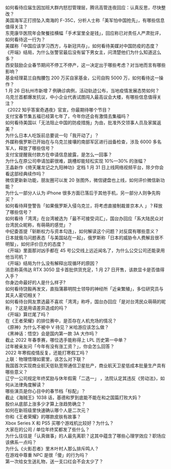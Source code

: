 如何看待应届生因加班大群内怒怼管理层，腾讯高管连夜回应：认真反思，尽快整改？  
美国海军正打捞坠入南海的 F-35C，分析人士称「美军怕中国抢先」，有哪些信息值得关注？  
东莞康华医院年会聚餐挂横幅「手术室里全是钱」，回应称已对责任人严肃批评，如何看待这一行为？  
美媒称「中国应该学习西方，与新冠共存」，如何看待美媒对中国防疫的态度？  
《开端》结局，为什么张警官最后没有留下男女主，问清楚他们为什么知道这么多？  
西安鼓励企业春节期间不停工不停产，这一决定出于哪些考虑？对当地而言有哪些影响？  
基金经理葛兰自掏腰包 200 万买自家基金，公司自购 5000 万，如何看待这一操作？  
1 月 26 日杭州市新增 7 例确诊病例，活动轨迹公布，当地疫情发展态势如何？  
乌克兰首都爆发抗议，中小企业代表试图闯入最高议会大楼，有哪些信息值得关注？  
《2022 知乎答案奇遇夜》官宣，你最期待哪个节目？  
支付宝春节集五福已经第七年了，今年你还会有激情去集福吗？  
如何看待美国以「无法阻止中国的防疫措施」为由，批准外交领事人员及家属返美？  
为什么日本人吃饭前总要说一句「我开动了」？  
外媒称俄罗斯已开始在与乌克兰接壤的南部军区进行战备检查，涉及 6000 多名军人，释放了哪些信号？  
支付宝提醒我付款方在申请信息披露，是怎么一回事？  
为什么在原公司申请加薪很难，跳槽却能轻松实现 10%—30% 的涨幅？  
王晶新作《倚天屠龙记之九阳神功》定档 1 月 31 日上线网络视频平台，除夕你会看这部经典续作吗？  
微信更新新功能，朋友圈可以发 20 张图外，微信键盘也上线，如何评价微信新功能？  
为什么一部分人认为 iPhone 很多方面已落后于其他手机，另一部分人则争先购买？  
如何看待拜登警告「如果俄罗斯入侵乌克兰，将考虑直接制裁普京本人 」？释放了哪些信号？  
如何看待「湾湾」在台湾被选为「最不可接受词汇」，国台办回应「系大陆民众对台湾民众昵称，有萌萌的感觉」？  
中纪委首提「斩断权力与资本勾连」，如何解读这个问题？对反腐有哪些意义？  
日本就俄乌问题表态「与美国站在一起」，俄罗斯称「日本的威胁令人费解且很不明智」，如何评价日方的态度？  
《开端》里面那对凶手都在 45 号公交线上远近闻名了，为什么公交公司还能录用他当司机？  
《开端》结局为什么没有解释出现循环的原因？  
消息称英伟达 RTX 3050 显卡首批供货充足，1 月 27 日开售，该款显卡是否值得入手？  
你身边命最好的人是什么样子?  
如何看待饶毅再发文，直指蒲慕明院士领导的神经所「近亲繁殖」，多位研究员与其夫人密切相关？  
如何看待台网友票选最不喜欢「湾湾」称呼，国台办回应「是对台湾民众萌萌的昵称」？这是用语差异造成的吗？  
《开端》算烂尾了吗？  
在《王者荣耀》的排位赛中，是否存在人机充场的情况？  
《原神》为什么不被中 V 待见？米哈游应该怎么做？  
《黑神话：悟空》会是国内第一款 3A 大作吗？  
截止 2022 年春季赛，哪位选手能称得上 LPL 历史第一中单？  
过年被亲友问「今年有没有涨工资？」，你会怎么回答？  
2022 年寒假疫情反复，还能打寒假工吗？  
上联：物理悟理如雾里，该怎么对下联？  
我国首次实现商业航天低轨宽带通信卫星批产，商业航天卫星低成本批量生产具有哪些意义？  
辽宁一公司规定年终奖励与休年假需「二选一」 ，法院认定其违反《劳动法》，如何从法律角度解读？  
哪些演员是你心目中的春节档「标配」？  
截止《海贼王》1038 话，基德和罗到底能不能在和之国篇打败大妈？  
股价从底部上涨多少才算上涨趋势确立？  
如何在新班级里快速确认哪个人是二次元？  
你和《王者荣耀》的哪款皮肤有故事？  
Xbox Series X 和 PS5 买哪个游戏机比较好？为什么？  
大家在的公司 / 单位年终奖都发了些什么？  
为什么往往是「认真做事」的人最先离职？这其中蕴含了哪些心理学效应？职场应该佛系一点吗？  
为什么《火影忍者》里木叶村人那么排斥鸣人？  
在游戏中尊重 NPC 是很「傻」的行为吗？  
第一次给女生送礼物，送一支口红会不会太少了？  
